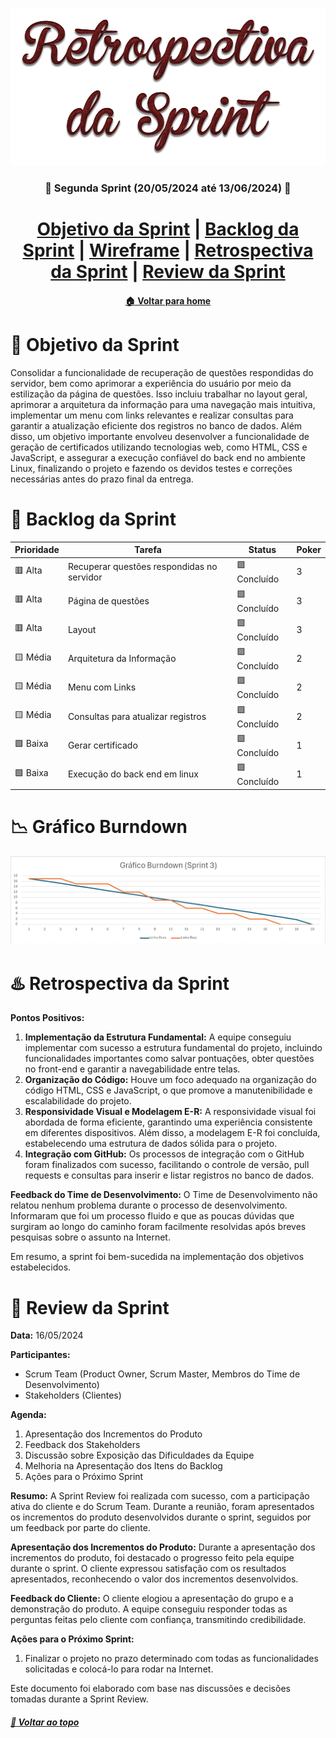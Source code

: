  <div  align="center">

[![Sprint Backlog](./Retrospectiva%20da%20Sprint.png)](./Retrospectiva%20da%20Sprint.png)

### :date: Segunda Sprint (20/05/2024 até 13/06/2024) :date:

</div>
<h1>
<div align="center"> 
<a  href="#dart-objetivo-da-sprint">Objetivo da Sprint</a> | <a  href="#triangular_flag_on_post-backlog-da-sprint">Backlog da Sprint</a> | <a  href="https://www.figma.com/file/tEjptBqB0HKKHZAePffXuG/prototipagem-api-v2-ok?type=design&node-id=0-1&mode=design&t=gnRlBIMvnWQW3kTb-0">Wireframe</a> | <a  href="#hotsprings-retrospectiva-da-sprint">Retrospectiva da Sprint</a> | <a  href="#pushpin-review-da-sprint">Review da Sprint</a>
</h1>
</div>

<div align="center">

#### [:house: Voltar para home](https://github.com/Golden-Hive-Solutions/API-DSM-1SEM-2024)

</div>

# :dart: Objetivo da Sprint

Consolidar a funcionalidade de recuperação de questões respondidas do servidor, bem como aprimorar a experiência do usuário por meio da estilização da página de questões. Isso incluiu trabalhar no layout geral, aprimorar a arquitetura da informação para uma navegação mais intuitiva, implementar um menu com links relevantes e realizar consultas para garantir a atualização eficiente dos registros no banco de dados. Além disso, um objetivo importante envolveu desenvolver a funcionalidade de geração de certificados utilizando tecnologias web, como HTML, CSS e JavaScript, e assegurar a execução confiável do back end no ambiente Linux, finalizando o projeto e fazendo os devidos testes e correções necessárias antes do prazo final da entrega.

# :triangular_flag_on_post: Backlog da Sprint

| Prioridade        | Tarefa                                                                                                  | Status          | Poker |
|-------------------|--------------------------------------------------------------------------------------------------------|------------------|--------|
| 🟥 Alta           | Recuperar questões respondidas no servidor                                                             | 🟩 Concluído    | 3      |
| 🟥 Alta           | Página de questões                                                                                     | 🟩 Concluído    | 3      |
| 🟥 Alta           | Layout                                                                                                 | 🟩 Concluído    | 3      |
| 🟨 Média          | Arquitetura da Informação                                                                              | 🟩 Concluído    | 2      |
| 🟨 Média          | Menu com Links                                                                                         | 🟩 Concluído    | 2      |
| 🟨 Média          | Consultas para atualizar registros                                                                     | 🟩 Concluído    | 2      |
| 🟩 Baixa          | Gerar certificado                                                                                      | 🟩 Concluído    | 1      |
| 🟩 Baixa          | Execução do back end em linux                                                                          | 🟩 Concluído    | 1      |

# :chart_with_downwards_trend: Gráfico Burndown

[![Burndown Segunda Sprint](/documentos/GBS3.png)](/documentos/GBS3.png)

# :hotsprings: Retrospectiva da Sprint

**Pontos Positivos:**
1. **Implementação da Estrutura Fundamental:** A equipe conseguiu implementar com sucesso a estrutura fundamental do projeto, incluindo funcionalidades importantes como salvar pontuações, obter questões no front-end e garantir a navegabilidade entre telas.
2. **Organização do Código:** Houve um foco adequado na organização do código HTML, CSS e JavaScript, o que promove a manutenibilidade e escalabilidade do projeto.
3. **Responsividade Visual e Modelagem E-R:** A responsividade visual foi abordada de forma eficiente, garantindo uma experiência consistente em diferentes dispositivos. Além disso, a modelagem E-R foi concluída, estabelecendo uma estrutura de dados sólida para o projeto.
4. **Integração com GitHub:** Os processos de integração com o GitHub foram finalizados com sucesso, facilitando o controle de versão, pull requests e consultas para inserir e listar registros no banco de dados.

**Feedback do Time de Desenvolvimento:**
O Time de Desenvolvimento não relatou nenhum problema durante o processo de desenvolvimento. Informaram que foi um processo fluido e que as poucas dúvidas que surgiram ao longo do caminho foram facilmente resolvidas após breves pesquisas sobre o assunto na Internet.

Em resumo, a sprint foi bem-sucedida na implementação dos objetivos estabelecidos.

# :pushpin: Review da Sprint

**Data:** 16/05/2024

**Participantes:**
- Scrum Team (Product Owner, Scrum Master, Membros do Time de Desenvolvimento)
- Stakeholders (Clientes)

**Agenda:**
1. Apresentação dos Incrementos do Produto
2. Feedback dos Stakeholders
3. Discussão sobre Exposição das Dificuldades da Equipe
4. Melhoria na Apresentação dos Itens do Backlog
5. Ações para o Próximo Sprint

**Resumo:**
A Sprint Review foi realizada com sucesso, com a participação ativa do cliente e do Scrum Team. Durante a reunião, foram apresentados os incrementos do produto desenvolvidos durante o sprint, seguidos por um feedback por parte do cliente.

**Apresentação dos Incrementos do Produto:**
Durante a apresentação dos incrementos do produto, foi destacado o progresso feito pela equipe durante o sprint. O cliente expressou satisfação com os resultados apresentados, reconhecendo o valor dos incrementos desenvolvidos.

**Feedback do Cliente:**
O cliente elogiou a apresentação do grupo e a demonstração do produto. A equipe conseguiu responder todas as perguntas feitas pelo cliente com confiança, transmitindo credibilidade. 

**Ações para o Próximo Sprint:**
1. Finalizar o projeto no prazo determinado com todas as funcionalidades solicitadas e colocá-lo para rodar na Internet.

Este documento foi elaborado com base nas discussões e decisões tomadas durante a Sprint Review.

##### [:rocket: Voltar ao topo ](#dart-objetivo-da-sprint)
